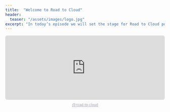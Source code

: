 ```yaml
---
title:  "Welcome to Road to Cloud"
header:
  teaser: "/assets/images/logo.jpg"
excerpt: "In today’s episode we will set the stage for Road to Cloud podcast."
---
```


<div style="height: 228px; width: 100%;"><iframe src="https://audio.com/embed/audio/1789838862545181?theme=image"
    style="display:block; border-radius: 6px; border: none; height: 204px; width: 100%;"></iframe><a href='https://audio.com/road-to-cloud' style="text-align: center; display: block; color: #A4ABB6; font-size: 12px; font-family: sans-serif; line-height: 16px; margin-top: 8px; overflow: hidden; white-space: nowrap; text-overflow: ellipsis;">@road-to-cloud</a></div>
